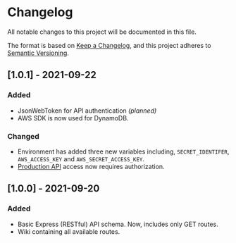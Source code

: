 # Changelog
All notable changes to this project will be documented in this file.

The format is based on [Keep a Changelog](https://keepachangelog.com/en/1.0.0/),
and this project adheres to [Semantic Versioning](https://semver.org/spec/v2.0.0.html).

## [1.0.1] - 2021-09-22
### Added
- JsonWebToken for API authentication *(planned)*
- AWS SDK is now used for DynamoDB.

### Changed
- Environment has added three new variables including, `SECRET_IDENTIFER`, `AWS_ACCESS_KEY` and `AWS_SECRET_ACCESS_KEY`.
- [Production API](https://ske19-api.herokuapp.com/) access now requires authorization. 

## [1.0.0] - 2021-09-20
### Added
- Basic Express (RESTful) API schema. Now, includes only GET routes.
- Wiki containing all available routes.